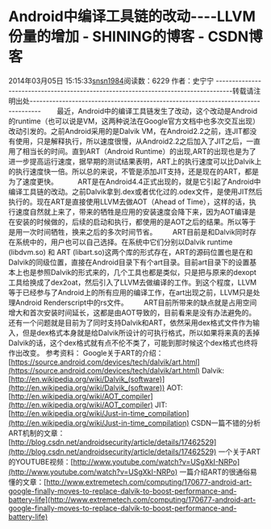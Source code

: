 # Android中编译工具链的改动----LLVM份量的增加 - SHINING的博客 - CSDN博客
2014年03月05日 15:15:33[snsn1984](https://me.csdn.net/snsn1984)阅读数：6229
作者：史宁宁
-----------------------------------------------------------------------------------转载请注明出处---------------------------------------------------------------------------------
       最近，Android中的编译工具链发生了改动，这个改动是Android的runtime（也可以说是VM，这两种说法在Google官方文档中也多次交互出现）改动引发的。之前Android采用的是Dalvik VM，在Android2.2之前，连JIT都没有使用，只是解释执行，所以速度很慢，从Android2.2之后加入了JIT之后，一直用了相当长的时间。直到ART（Android
 Runtime）的出现,ART的出现也是为了进一步提高运行速度，据早期的测试结果表明，ART上的执行速度可以比Dalvik上的执行速度快一倍。所以总的来说，不管是添加JIT支持，还是现在的ART，都是为了速度更快。
         ART是在Android4.4正式出现的，就是它引起了Android中编译工具链的改动。之前Dalvik拿到.dex或者优化过的.odex文件，是使用JIT然后执行的。现在ART是直接使用LLVM去做AOT（Ahead of Time），这样的话，执行速度自然就上来了，带来的牺牲是应用的安装速度会降下来，因为AOT编译是在安装的时候做的，后续的启动和执行，都使用的是AOT之后的结果。所以等于是用一次时间牺牲，换来之后的多次时间节省。
       ART目前是和Dalvik同时存在系统中的，用户也可以自己选择。在系统中它们分别以Dalvik runtime (libdvm.so) 和 ART (libart.so)这两个库的形式存在，ART的源码位置也是在和Dalvik的同级位置，直接在Android目录下有个art目录。目前art目录下的设置基本上也是参照Dalvik的形式来的，几个工具也都是类似，只是把与原来的dexopt工具给换成了dex2oat，然后引入了LLVM去做编译的工作。到这个程度，LLVM等于已经参与了Android上的所有应用的编译工作，在art出现之前，LLVM只是处理Android
 Renderscript中的rs文件。
       ART目前所带来的缺点就是占用空间增大和首次安装时间延长，这都是由AOT导致的，目前看来是没有办法避免的。还有一个问题就是目前为了同时支持Dalvik和ART，依然采用dex格式文件作为输入，但是dex格式本身就是给Dalvik所设计的可执行格式，所以如果将来真的丢掉Dalvik的话，这个dex格式就有点不伦不类了，可能到那时候这个dex格式也终将作出改变。
参考资料：
Google关于ART的介绍： [https://source.android.com/devices/tech/dalvik/art.html](https://source.android.com/devices/tech/dalvik/art.html)
Dalvik: [http://en.wikipedia.org/wiki/Dalvik_(software)](http://en.wikipedia.org/wiki/Dalvik_(software))
AOT: [http://en.wikipedia.org/wiki/AOT_compiler](http://en.wikipedia.org/wiki/AOT_compiler)
JIT: [http://en.wikipedia.org/wiki/Just-in-time_compilation](http://en.wikipedia.org/wiki/Just-in-time_compilation)
CSDN一篇不错的分析ART机制的文章：[http://blog.csdn.net/androidsecurity/article/details/17462529](http://blog.csdn.net/androidsecurity/article/details/17462529)
一个关于ART的YOUTUBE视频：[http://www.youtube.com/watch?v=USgXkI-NRPo](http://www.youtube.com/watch?v=USgXkI-NRPo)
一篇介绍ART的很通俗易懂的文章：[http://www.extremetech.com/computing/170677-android-art-google-finally-moves-to-replace-dalvik-to-boost-performance-and-battery-life](http://www.extremetech.com/computing/170677-android-art-google-finally-moves-to-replace-dalvik-to-boost-performance-and-battery-life)
